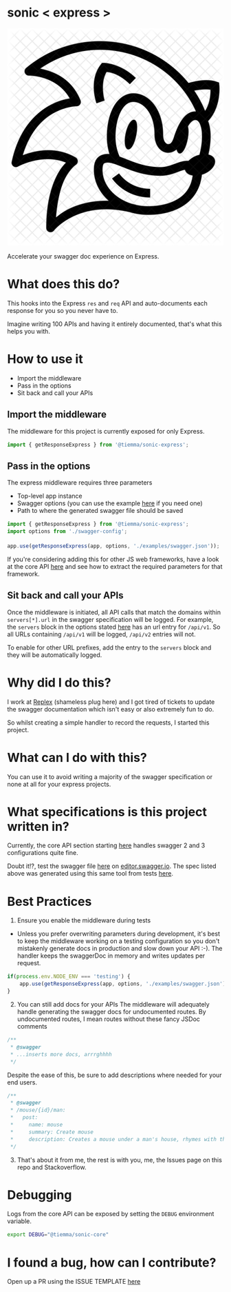 # sonic < express >

![image](https://raw.githubusercontent.com/Tiemma/sonic-core/master/image.png) 

Accelerate your swagger doc experience on Express.

# What does this do?
This hooks into the Express `res` and `req` API and auto-documents each response for you so you never have to.

Imagine writing 100 APIs and having it entirely documented, that's what this helps you with.

# How to use it

- Import the middleware
- Pass in the options
- Sit back and call your APIs

## Import the middleware
The middleware for this project is currently exposed for only Express.
```javascript
import { getResponseExpress } from '@tiemma/sonic-express';
```

## Pass in the options
The express middleware requires three parameters
 - Top-level app instance
 - Swagger options (you can use the example [here](./examples/swagger-config.js) if you need one)
 - Path to where the generated swagger file should be saved
```javascript
import { getResponseExpress } from '@tiemma/sonic-express';
import options from './swagger-config';

app.use(getResponseExpress(app, options, './examples/swagger.json'));
```

If you're considering adding this for other JS web frameworks, have a look at the core API [here](https://github.com/Tiemma/sonic-core) and see how to extract the required parameters for that framework.

## Sit back and call your APIs
Once the middleware is initiated, all API calls that match the domains within `servers[*].url` in the swagger specification will be logged.
For example, the `servers` block in the options stated [here](./examples/swagger-config.js) has an url entry for `/api/v1`.
So all URLs containing `/api/v1` will be logged, `/api/v2` entries will not.

To enable for other URL prefixes, add the entry to the `servers` block and they will be automatically logged.

# Why did I do this?
I work at [Replex](https://replex.io) (shameless plug here) and I got tired of tickets to update the swagger documentation which isn't easy or also extremely fun to do.

So whilst creating a simple handler to record the requests, I started this project.

# What can I do with this?
You can use it to avoid writing a majority of the swagger specification or none at all for your express projects.

# What specifications is this project written in?
Currently, the core API section starting [here](https://github.com/Tiemma/sonic-core/blob/master/src/swagger-utils.js#L318) handles swagger 2 and 3 configurations quite fine.

Doubt it!?, test the swagger file [here](./examples/swagger.json) on [editor.swagger.io](editor.swagger.io).
The spec listed above was generated using this same tool from tests [here](./test).

# Best Practices 
1. Ensure you enable the middleware during tests
- Unless you prefer overwriting parameters during development, it's best to keep the middleware working on a testing configuration so you don't mistakenly generate docs in production and slow down your API :-).
The handler keeps the swaggerDoc in memory and writes updates per request.
```javascript
if(process.env.NODE_ENV === 'testing') {
    app.use(getResponseExpress(app, options, './examples/swagger.json'));
}
```

2. You can still add docs for your APIs
The middleware will adequately handle generating the swagger docs for undocumented routes.
By undocumented routes, I mean routes without these fancy JSDoc comments
```javascript
/**
 * @swagger
 * ...inserts more docs, arrrghhhh
 */
```

Despite the ease of this, be sure to add descriptions where needed for your end users.
```javascript
/**
 * @swagger
 * /mouse/{id}/man:
 *   post:
 *     name: mouse
 *     summary: Create mouse
 *     description: Creates a mouse under a man's house, rhymes with the times dudes
 */
```

3. That's about it from me, the rest is with you, me, the Issues page on this repo and Stackoverflow.

# Debugging
Logs from the core API can be exposed by setting the `DEBUG` environment variable.
```bash
export DEBUG="@tiemma/sonic-core"
```

# I found a bug, how can I contribute?
Open up a PR using the ISSUE TEMPLATE [here](./.github/ISSUE_TEMPLATE/feature_request.md)